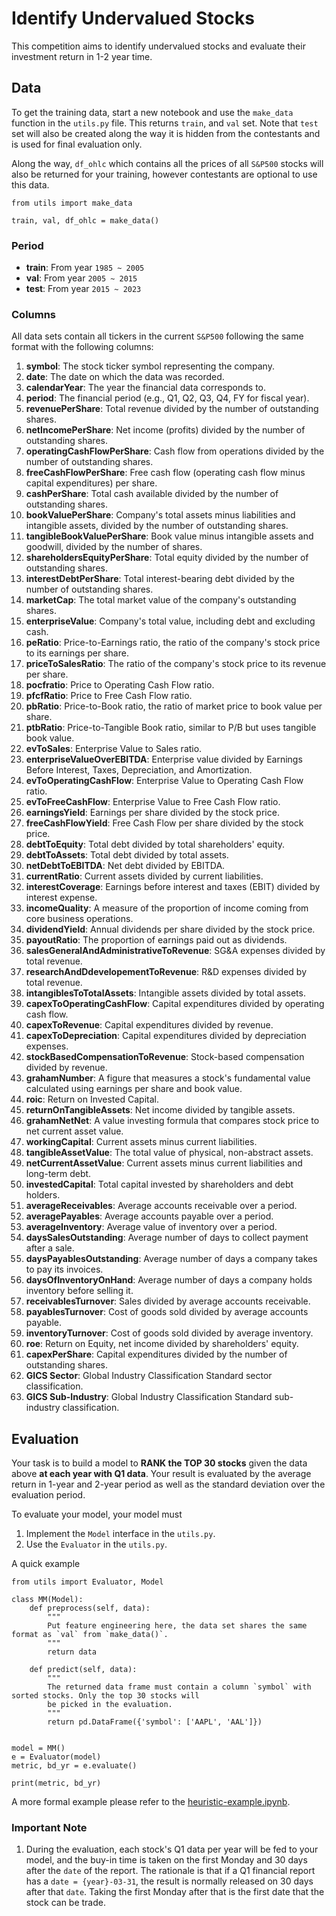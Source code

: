 # Identify Undervalued Stocks

This competition aims to identify undervalued stocks and evaluate their investment return in 1-2 year time.

## Data

To get the training data, start a new notebook and use the `make_data` function in the `utils.py` file. 
This returns `train`, and `val` set. Note that `test` set will also be created along the way it is hidden 
from the contestants and is used for final evaluation only.

Along the way, `df_ohlc` which contains all the prices of all `S&P500` stocks will also be returned for your training,
however contestants are optional to use this data.

```
from utils import make_data

train, val, df_ohlc = make_data()
```

### Period

- **train**: From year `1985 ~ 2005`
- **val**: From year `2005 ~ 2015`
- **test**: From year `2015 ~ 2023`

### Columns
All data sets contain all tickers in the current `S&P500` following the same format with the following columns:

1. **symbol**: The stock ticker symbol representing the company.
2. **date**: The date on which the data was recorded.
3. **calendarYear**: The year the financial data corresponds to.
4. **period**: The financial period (e.g., Q1, Q2, Q3, Q4, FY for fiscal year).
5. **revenuePerShare**: Total revenue divided by the number of outstanding shares.
6. **netIncomePerShare**: Net income (profits) divided by the number of outstanding shares.
7. **operatingCashFlowPerShare**: Cash flow from operations divided by the number of outstanding shares.
8. **freeCashFlowPerShare**: Free cash flow (operating cash flow minus capital expenditures) per share.
9. **cashPerShare**: Total cash available divided by the number of outstanding shares.
10. **bookValuePerShare**: Company's total assets minus liabilities and intangible assets, divided by the number of outstanding shares.
11. **tangibleBookValuePerShare**: Book value minus intangible assets and goodwill, divided by the number of shares.
12. **shareholdersEquityPerShare**: Total equity divided by the number of outstanding shares.
13. **interestDebtPerShare**: Total interest-bearing debt divided by the number of outstanding shares.
14. **marketCap**: The total market value of the company's outstanding shares.
15. **enterpriseValue**: Company's total value, including debt and excluding cash.
16. **peRatio**: Price-to-Earnings ratio, the ratio of the company's stock price to its earnings per share.
17. **priceToSalesRatio**: The ratio of the company's stock price to its revenue per share.
18. **pocfratio**: Price to Operating Cash Flow ratio.
19. **pfcfRatio**: Price to Free Cash Flow ratio.
20. **pbRatio**: Price-to-Book ratio, the ratio of market price to book value per share.
21. **ptbRatio**: Price-to-Tangible Book ratio, similar to P/B but uses tangible book value.
22. **evToSales**: Enterprise Value to Sales ratio.
23. **enterpriseValueOverEBITDA**: Enterprise value divided by Earnings Before Interest, Taxes, Depreciation, and Amortization.
24. **evToOperatingCashFlow**: Enterprise Value to Operating Cash Flow ratio.
25. **evToFreeCashFlow**: Enterprise Value to Free Cash Flow ratio.
26. **earningsYield**: Earnings per share divided by the stock price.
27. **freeCashFlowYield**: Free Cash Flow per share divided by the stock price.
28. **debtToEquity**: Total debt divided by total shareholders' equity.
29. **debtToAssets**: Total debt divided by total assets.
30. **netDebtToEBITDA**: Net debt divided by EBITDA.
31. **currentRatio**: Current assets divided by current liabilities.
32. **interestCoverage**: Earnings before interest and taxes (EBIT) divided by interest expense.
33. **incomeQuality**: A measure of the proportion of income coming from core business operations.
34. **dividendYield**: Annual dividends per share divided by the stock price.
35. **payoutRatio**: The proportion of earnings paid out as dividends.
36. **salesGeneralAndAdministrativeToRevenue**: SG&A expenses divided by total revenue.
37. **researchAndDdevelopementToRevenue**: R&D expenses divided by total revenue.
38. **intangiblesToTotalAssets**: Intangible assets divided by total assets.
39. **capexToOperatingCashFlow**: Capital expenditures divided by operating cash flow.
40. **capexToRevenue**: Capital expenditures divided by revenue.
41. **capexToDepreciation**: Capital expenditures divided by depreciation expenses.
42. **stockBasedCompensationToRevenue**: Stock-based compensation divided by revenue.
43. **grahamNumber**: A figure that measures a stock's fundamental value calculated using earnings per share and book value.
44. **roic**: Return on Invested Capital.
45. **returnOnTangibleAssets**: Net income divided by tangible assets.
46. **grahamNetNet**: A value investing formula that compares stock price to net current asset value.
47. **workingCapital**: Current assets minus current liabilities.
48. **tangibleAssetValue**: The total value of physical, non-abstract assets.
49. **netCurrentAssetValue**: Current assets minus current liabilities and long-term debt.
50. **investedCapital**: Total capital invested by shareholders and debt holders.
51. **averageReceivables**: Average accounts receivable over a period.
52. **averagePayables**: Average accounts payable over a period.
53. **averageInventory**: Average value of inventory over a period.
54. **daysSalesOutstanding**: Average number of days to collect payment after a sale.
55. **daysPayablesOutstanding**: Average number of days a company takes to pay its invoices.
56. **daysOfInventoryOnHand**: Average number of days a company holds inventory before selling it.
57. **receivablesTurnover**: Sales divided by average accounts receivable.
58. **payablesTurnover**: Cost of goods sold divided by average accounts payable.
59. **inventoryTurnover**: Cost of goods sold divided by average inventory.
60. **roe**: Return on Equity, net income divided by shareholders' equity.
61. **capexPerShare**: Capital expenditures divided by the number of outstanding shares.
62. **GICS Sector**: Global Industry Classification Standard sector classification.
63. **GICS Sub-Industry**: Global Industry Classification Standard sub-industry classification.


## Evaluation

Your task is to build a model to **RANK the TOP 30 stocks** given the data above **at each year with Q1 data**. 
Your result is evaluated by the average return in 1-year and 2-year period as well as the standard deviation over the
evaluation period.

To evaluate your model, your model must 

1. Implement the `Model` interface in the `utils.py`.
2. Use the `Evaluator` in the `utils.py`.

A quick example

```
from utils import Evaluator, Model

class MM(Model):
    def preprocess(self, data):
        """
        Put feature engineering here, the data set shares the same format as `val` from `make_data()`. 
        """
        return data
    
    def predict(self, data):
        """
        The returned data frame must contain a column `symbol` with sorted stocks. Only the top 30 stocks will
        be picked in the evaluation. 
        """
        return pd.DataFrame({'symbol': ['AAPL', 'AAL']})


model = MM()
e = Evaluator(model)
metric, bd_yr = e.evaluate()

print(metric, bd_yr)
```

A more formal example please refer to the [heuristic-example.ipynb](./heuristic-example.ipynb).

### Important Note

1. During the evaluation, each stock's Q1 data per year will be fed to your model, and the buy-in time is taken on the
first Monday and 30 days after the `date` of the report. The rationale is that if a Q1 financial report has a
`date = {year}-03-31`, the
result is normally released on 30 days after that `date`. Taking the first Monday after that is the first date that the stock
can be trade.